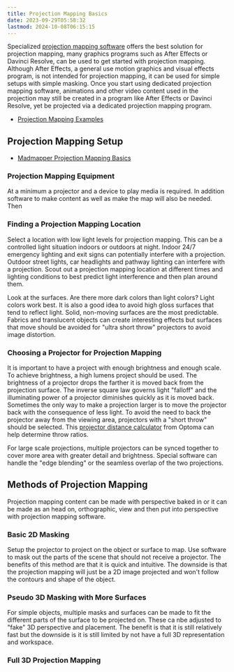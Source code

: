 ```yaml
---
title: Projection Mapping Basics
date: 2023-09-29T05:58:32
lastmod: 2024-10-08T06:15:15
---
```


Specialized [projection mapping software](./projection-mapping-software.md) offers the best solution for projection mapping, many graphics programs such as After Effects or Davinci Resolve, can be used to get started with projection mapping. Although After Effects, a general use motion graphics and visual effects program, is not intended for projection mapping, it can be used for simple setups with simple masking. Once you start using dedicated projection mapping software, animations and other video content used in the projection may still be created in a program like After Effects or Davinci Resolve, yet be projected via a dedicated projection mapping program.

- [Projection Mapping Examples](./projection-mapping-examples.md)

## Projection Mapping Setup

- [Madmapper Projection Mapping Basics](./madmapper-basics.md)

### Projection Mapping Equipment

At a minimum a projector and a device to play media is required. In addition software to make content as well as make the map will also be needed. Then

### Finding a Projection Mapping Location

Select a location with low light levels for projection mapping. This can be a controlled light situation indoors or outdoors at night. Indoor 24/7 emergency lighting and exit signs can potentially interfere with a projection. Outdoor street lights, car headlights and pathway lighting can interfere with a projection. Scout out a projection mapping location at different times and lighting conditions to best predict light interference and then plan around them.

Look at the surfaces. Are there more dark colors than light colors? Light colors work best. It is also a good idea to avoid high gloss surfaces that tend to reflect light. Solid, non-moving surfaces are the most predictable. Fabrics and translucent objects can create interesting effects but surfaces that move should be avoided for "ultra short throw" projectors to avoid image distortion.

### Choosing a Projector for Projection Mapping

It is important to have a project with enough brightness and enough scale. To achieve brightness, a high lumens project should be used. The brightness of a projector drops the farther it is moved back from the projection surface. The inverse square law governs light "falloff" and the illuminating power of a projector diminishes quickly as it is moved back. Sometimes the only way to make a projection larger is to move the projector back with the consequence of less light. To avoid the need to back the projector away from the viewing area, projectors with a "short throw" should be selected. This [projector distance calculator](https://www.optoma.co.uk/service-and-support/distancecalculator) from Optoma can help determine throw ratios.

For large scale projections, multiple projectors can be synced together to cover more area with greater detail and brightness. Special software can handle the "edge blending" or the seamless overlap of the two projections.

## Methods of Projection Mapping

Projection mapping content can be made with perspective baked in or it can be made as an head on, orthographic, view and then put into perspective with projection mapping software.

### Basic 2D Masking

Setup the projector to project on the object or surface to map. Use software to mask out the parts of the scene that should not receive a projector. The benefits of this method are that it is quick and intuitive. The downside is that the projection mapping will just be a 2D image projected and won't follow the contours and shape of the object.

### Pseudo 3D Masking with More Surfaces

For simple objects, multiple masks and surfaces can be made to fit the different parts of the surface to be projected on. These ca nbe adjusted to "fake" 3D perspective and placement. The benefit is that it is still relatively fast but the downside is it is still limited by not have a full 3D representation and workspace.

### Full 3D Projection Mapping
